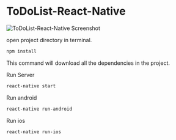 # ToDoList-React-Native

![ToDoList-React-Native Screenshot](https://github.com/adsalihac/Screenshots/blob/master/ToDoList-React%20Native/Capture.JPG)

open project directory in terminal.
```bash
npm install
```
This command will download all the dependencies in the project.

Run Server
```bash
react-native start
```
Run android
```bash
react-native run-android
```
Run ios
```bash
react-native run-ios
```

